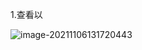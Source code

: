 1.查看以



![image-20211106131720443](https://luckly007.oss-cn-beijing.aliyuncs.com/image/image-20211106131720443.png)